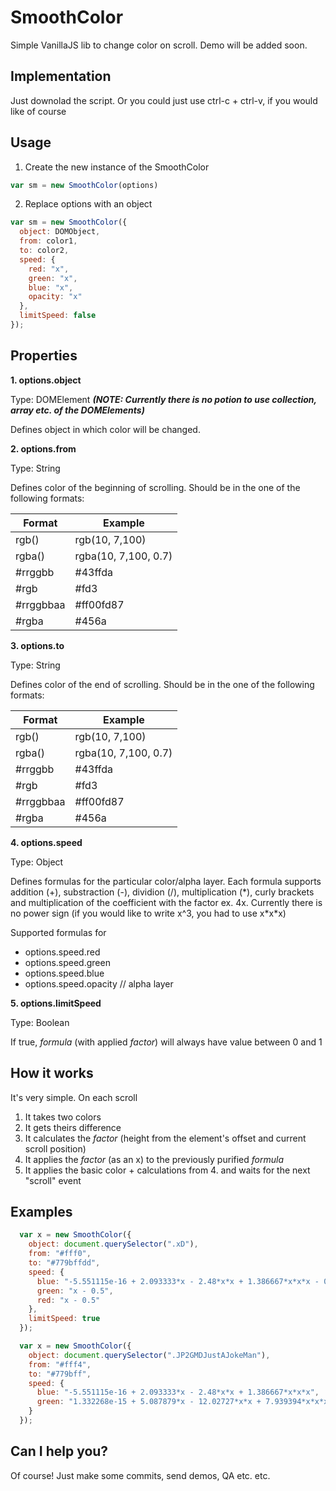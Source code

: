 # SmoothColor
Simple VanillaJS lib to change color on scroll. Demo will be added soon.

## Implementation
Just downolad the script. Or you could just use ctrl-c + ctrl-v, if you would like of course

## Usage
1. Create the new instance of the SmoothColor 
```js
var sm = new SmoothColor(options) 
```

2. Replace options with an object
```js
var sm = new SmoothColor({
  object: DOMObject,
  from: color1,
  to: color2,
  speed: {
    red: "x",
    green: "x",
    blue: "x",
    opacity: "x"
  },
  limitSpeed: false
});
```

## Properties
**1. options.object**

Type: DOMElement ***(NOTE: Currently there is no potion to use collection, array etc. of the DOMElements)***

Defines object in which color will be changed. 

**2. options.from**

Type: String

Defines color of the beginning of scrolling. Should be in the one of the following formats:

| Format | Example | 
| - | - |
| rgb() | rgb(10, 7,100) | 
| rgba() | rgba(10, 7,100, 0.7) |
| #rrggbb | #43ffda |
| #rgb | #fd3 |
| #rrggbbaa | #ff00fd87 |
| #rgba | #456a |

**3. options.to**

Type: String

Defines color of the end of scrolling. Should be in the one of the following formats:

| Format | Example | 
| - | - |
| rgb() | rgb(10, 7,100) | 
| rgba() | rgba(10, 7,100, 0.7) |
| #rrggbb | #43ffda |
| #rgb | #fd3 |
| #rrggbbaa | #ff00fd87 |
| #rgba | #456a |

**4. options.speed**

Type: Object

Defines formulas for the particular color/alpha layer. Each formula supports addition (+), substraction (-), dividion (/), multiplication (\*), curly brackets and multiplication of the coefficient with the factor ex. 4x. Currently there is no power sign (if you would like to write x^3, you had to use x\*x\*x)

Supported formulas for 
- options.speed.red
- options.speed.green
- options.speed.blue
- options.speed.opacity // alpha layer

**5. options.limitSpeed**

Type: Boolean

If true, *formula* (with applied *factor*) will always have value between 0 and 1

## How it works
It's very simple. On each scroll
1. It takes two colors
2. It gets theirs difference
3. It calculates the *factor* (height from the element's offset and current scroll position)
4. It applies the *factor* (as an x) to the previously purified *formula*
5. It applies the basic color + calculations from 4. and waits for the next "scroll" event

## Examples
```js
  var x = new SmoothColor({
    object: document.querySelector(".xD"),
    from: "#fff0",
    to: "#779bffdd",
    speed: {
      blue: "-5.551115e-16 + 2.093333*x - 2.48*x*x + 1.386667*x*x*x - 0.5",
      green: "x - 0.5",
      red: "x - 0.5"
    },
    limitSpeed: true
  });
```


```js
  var x = new SmoothColor({
    object: document.querySelector(".JP2GMDJustAJokeMan"),
    from: "#fff4",
    to: "#779bff",
    speed: {
      blue: "-5.551115e-16 + 2.093333*x - 2.48*x*x + 1.386667*x*x*x",
      green: "1.332268e-15 + 5.087879*x - 12.02727*x*x + 7.939394*x*x*x"
    }
  });
  ```

## Can I help you?
Of course! Just make some commits, send demos, QA etc. etc.

